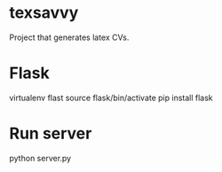 # texsavvy
Project that generates latex CVs. 

# Flask
virtualenv flast
source flask/bin/activate
pip install flask

# Run server
python server.py